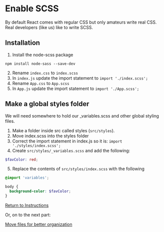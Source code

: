 # Enable SCSS
By default React comes with regular CSS but only amateurs write real CSS.  Real developers (like us) like to write SCSS.

## Installation

1.  Install the node-scss package

```shell
npm install node-sass --save-dev
```
2.  Rename `index.css` to `index.scss`
3.  In `index.js` update the import statement to `import './index.scss';`
4.  Rename `App.css` to `App.scss`
5.  In `App.js` update the import statement to `import './App.scss';`

## Make a global styles folder

We will need somewhere to hold our _variables.scss and other global styling files.
1. Make a folder inside src called styles (`src/styles`).
2. Move index.scss into the styles folder
3. Correct the import statement in index.js so it is:
`import './styles/index.scss';`
4. Create `src/styles/_variables.scss` and add the following:
```scss
$favColor: red;
```
5. Replace the contents of `src/styles/index.scss` with the following
```scss
@import 'variables';

body {
  background-color: $favColor;
}
```


[Return to Instructions](../react-setup.md)

Or, on to the next part:

[Move files for better organization](https://github.com/nss-nightclass-projects/Night-Class-Resources/blob/master/book-4-react/chapters/react-setup-steps/move-files.md)
